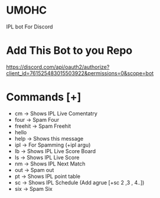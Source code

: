# UMOHC
IPL bot For Discord
# Add This Bot to you Repo 
https://discord.com/api/oauth2/authorize?client_id=761525483015503922&permissions=0&scope=bot

# Commands [+]
 * cm      -> Shows IPL Live Comentatry
 * four    -> Spam Four
 * freehit -> Spam Freehit
 * hello   
 * help   -> Shows this message
 * ipl    -> For Spamming (+ipl argu)
 * lb     -> Shows IPL Live Score Board
 * ls     -> Shows IPL Live Score
 * nm     -> Shows IPL Next Match
 * out    -> Spam out
 * pt     -> Shows IPL point table
 * sc     -> Shows IPL Schedule (Add agrue [+sc 2 ,3 , 4..])
 * six    -> Spam Six
